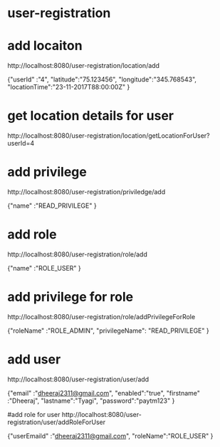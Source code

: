 # user-registration

# add locaiton
http://localhost:8080/user-registration/location/add

{"userId" :"4",
"latitude":"75.123456",
"longitude":"345.768543",
"locationTime":"23-11-2017T88:00:00Z"
}


# get location details for user
http://localhost:8080/user-registration/location/getLocationForUser?userId=4

# add privilege
http://localhost:8080/user-registration/priviledge/add

{"name" :"READ_PRIVILEGE"
}

# add role
http://localhost:8080/user-registration/role/add

{"name" :"ROLE_USER"
}

# add privilege for role
http://localhost:8080/user-registration/role/addPrivilegeForRole

{"roleName" :"ROLE_ADMIN",
"privilegeName": "READ_PRIVILEGE"
}

# add user
http://localhost:8080/user-registration/user/add

{"email" :"dheeraj2311@gmail.com",
"enabled":"true",
"firstname" :"Dheeraj",
"lastname":"Tyagi",
"password":"paytm123"
}

#add role for user
http://localhost:8080/user-registration/user/addRoleForUser

{"userEmaild" :"dheeraj2311@gmail.com",
"roleName":"ROLE_USER"
}